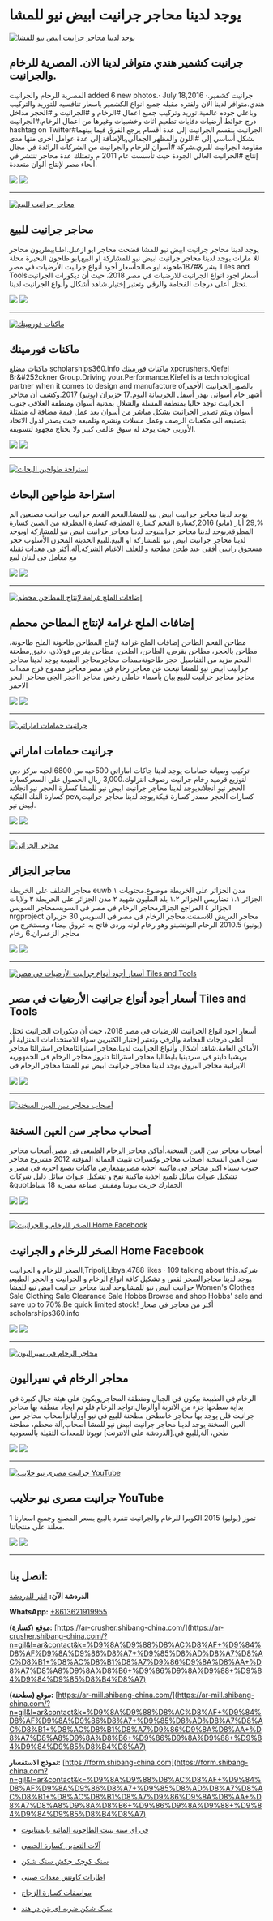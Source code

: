 # يوجد لدينا محاجر جرانيت ابيض نيو للمشا

<a href="https://swt.shibang-china.com/?n=gjl&l=ar&img&k=%D9%8A%D9%88%D8%AC%D8%AF+%D9%84%D8%AF%D9%8A%D9%86%D8%A7+%D9%85%D8%AD%D8%A7%D8%AC%D8%B1+%D8%AC%D8%B1%D8%A7%D9%86%D9%8A%D8%AA+%D8%A7%D8%A8%D9%8A%D8%B6+%D9%86%D9%8A%D9%88+%D9%84%D9%84%D9%85%D8%B4%D8%A7" target="_blank">![يوجد لدينا محاجر جرانيت ابيض نيو للمشا](http://static.shibang-china.com/all-800x300/1293.jpg)</a>

## جرانيت كشمير هندي متوافر لدينا الان. المصرية للرخام والجرانيت.
المصرية للرخام والجرانيت added 6 new photos.· July 18,2016 ·.جرانيت كشمير هندي.متوافر لدينا الان ولفتره مقبله جميع انواع الكشمير باسعار تنافسيه للتوريد والتركيب وباعلي جوده عالمية.توريد وتركيب جميع اعمال #الرخام و #الجرانيت و #الحجر مداخل درج حوائط أرضيات دفايات تطعيم اثاث وخشبيات وغيرها من اعمال الرخام.#الجرانيت hashtag on Twitter#الجرانيت ينقسم الجرانيت إلى عدة أقسام يرجع الفرق فيما بينهما بشكل أساسي إلى #اللون والمظهر الجمالي,بالإضافة إلى عدة عوامل أخرى منها مدى مقاومة الجرانيت للبري.شركة #أسوان للرخام والجرانيت من الشركات الرائدة في مجال إنتاج #الجرانيت العالي الجودة حيث تأسست عام 2011 م وتمتلك عدة محاجر تنتشر في أنحاء مصر لإنتاج ألوان متعددة.


<a href="https://whatsapp.shibangsoft.com/WhatsApp.php" target="_blank" title="WhatsApp">![](http://static.shibang-china.com/icon/whatsapp.png)</a> <a href="https://swt.shibang-china.com/?n=gjl&l=ar&icon&k=%D9%8A%D9%88%D8%AC%D8%AF+%D9%84%D8%AF%D9%8A%D9%86%D8%A7+%D9%85%D8%AD%D8%A7%D8%AC%D8%B1+%D8%AC%D8%B1%D8%A7%D9%86%D9%8A%D8%AA+%D8%A7%D8%A8%D9%8A%D8%B6+%D9%86%D9%8A%D9%88+%D9%84%D9%84%D9%85%D8%B4%D8%A7" target="_blank">![](http://static.shibang-china.com/icon/chat-ar.png)</a>

---

<a href="https://swt.shibang-china.com/?n=gjl&l=ar&img&k=%D9%8A%D9%88%D8%AC%D8%AF+%D9%84%D8%AF%D9%8A%D9%86%D8%A7+%D9%85%D8%AD%D8%A7%D8%AC%D8%B1+%D8%AC%D8%B1%D8%A7%D9%86%D9%8A%D8%AA+%D8%A7%D8%A8%D9%8A%D8%B6+%D9%86%D9%8A%D9%88+%D9%84%D9%84%D9%85%D8%B4%D8%A7" target="_blank">![محاجر جرانيت للبيع](http://static.shibang-china.com/all-800x300/1140.jpg)</a>

## محاجر جرانيت للبيع
يوجد لدينا محاجر جرانيت ابيض نيو للمشا فضحت محاجر ابو ازعبل.اطبابيطريون محاجر للا مارات يوجد لدينا محاجر جرانيت ابيض نيو للمشاركة او البيع,ابو طاحون البحيرة محلة بشر &#187طحونه ابو صالحأسعار أجود أنواع جرانيت الأرضيات في مصر Tiles and Toolsأسعار اجود انواع الجرانيت للارضيات في مصر 2018، حيث أن ديكورات الجرانيت تحتل أعلى درجات الفخامة والرقي وتعتبر إختيار.شاهد أشكال وأنواع الجرانيت لدينا.


<a href="https://whatsapp.shibangsoft.com/WhatsApp.php" target="_blank" title="WhatsApp">![](http://static.shibang-china.com/icon/whatsapp.png)</a> <a href="https://swt.shibang-china.com/?n=gjl&l=ar&icon&k=%D9%8A%D9%88%D8%AC%D8%AF+%D9%84%D8%AF%D9%8A%D9%86%D8%A7+%D9%85%D8%AD%D8%A7%D8%AC%D8%B1+%D8%AC%D8%B1%D8%A7%D9%86%D9%8A%D8%AA+%D8%A7%D8%A8%D9%8A%D8%B6+%D9%86%D9%8A%D9%88+%D9%84%D9%84%D9%85%D8%B4%D8%A7" target="_blank">![](http://static.shibang-china.com/icon/chat-ar.png)</a>

---

<a href="https://swt.shibang-china.com/?n=gjl&l=ar&img&k=%D9%8A%D9%88%D8%AC%D8%AF+%D9%84%D8%AF%D9%8A%D9%86%D8%A7+%D9%85%D8%AD%D8%A7%D8%AC%D8%B1+%D8%AC%D8%B1%D8%A7%D9%86%D9%8A%D8%AA+%D8%A7%D8%A8%D9%8A%D8%B6+%D9%86%D9%8A%D9%88+%D9%84%D9%84%D9%85%D8%B4%D8%A7" target="_blank">![ماكنات فورمينك](http://static.shibang-china.com/all-800x300/1507.jpg)</a>

## ماكنات فورمينك
ماكنات مضلع scholarships360.info ماكنات فورمينك xpcrushers.Kiefel Br&#252ckner Group.Driving your.Performance.Kiefel is a technological partner when it comes to design and manufacture ofبالصور.الجرانيت الأحمر أشهر خام أسوانى يهدر أسفل الخرسانة اليوم.17 حزيران (يونيو) 2017.وكشف أن محاجر الجرانيت توجد حاليا بمنطقة المسلة والشلال بمدنية أسوان ومنطقة العلاقى جنوب أسوان ويتم تصدير الجرانيت بشكل مباشر من أسوان بعد عمل قيمة مضافة له متمثلة بتصنيعه الى مكعبات الرصف وعمل مسلات ونشره وتلميعه حيث يصدر لدول الاتحاد الأوربى حيث يوجد له سوق عالمى كبير ولا يحتاج مجهود لتسويقه.


<a href="https://whatsapp.shibangsoft.com/WhatsApp.php" target="_blank" title="WhatsApp">![](http://static.shibang-china.com/icon/whatsapp.png)</a> <a href="https://swt.shibang-china.com/?n=gjl&l=ar&icon&k=%D9%8A%D9%88%D8%AC%D8%AF+%D9%84%D8%AF%D9%8A%D9%86%D8%A7+%D9%85%D8%AD%D8%A7%D8%AC%D8%B1+%D8%AC%D8%B1%D8%A7%D9%86%D9%8A%D8%AA+%D8%A7%D8%A8%D9%8A%D8%B6+%D9%86%D9%8A%D9%88+%D9%84%D9%84%D9%85%D8%B4%D8%A7" target="_blank">![](http://static.shibang-china.com/icon/chat-ar.png)</a>

---

<a href="https://swt.shibang-china.com/?n=gjl&l=ar&img&k=%D9%8A%D9%88%D8%AC%D8%AF+%D9%84%D8%AF%D9%8A%D9%86%D8%A7+%D9%85%D8%AD%D8%A7%D8%AC%D8%B1+%D8%AC%D8%B1%D8%A7%D9%86%D9%8A%D8%AA+%D8%A7%D8%A8%D9%8A%D8%B6+%D9%86%D9%8A%D9%88+%D9%84%D9%84%D9%85%D8%B4%D8%A7" target="_blank">![استراحة طواحين البحاث](http://static.shibang-china.com/all-800x300/758.jpg)</a>

## استراحة طواحين البحاث
يوجد لدينا محاجر جرانيت ابيض نيو للمشا.الفحم الفحم جرانيت جرانيت مصنعين الم %,29 أيار (مايو) 2016,كسارة الفحم كسارة المطرقة كسارة المطرقة من الصين كسارة المطرقة,يوجد لدينا محاجر جرانيتيوجد لدينا محاجر جرانيت ابيض نيو للمشاركة اويوجد لدينا محاجر جرانيت ابيض نيو للمشاركة او البيع.للبيع الحديثة المخزن الأسلوب حجر مسحوق راسي أفقي عند طحن مطحنة و للعلف الاغنام الشركة,آلة.أكثر من معدات ثقيله مع معامل في لبنان لبيع


<a href="https://whatsapp.shibangsoft.com/WhatsApp.php" target="_blank" title="WhatsApp">![](http://static.shibang-china.com/icon/whatsapp.png)</a> <a href="https://swt.shibang-china.com/?n=gjl&l=ar&icon&k=%D9%8A%D9%88%D8%AC%D8%AF+%D9%84%D8%AF%D9%8A%D9%86%D8%A7+%D9%85%D8%AD%D8%A7%D8%AC%D8%B1+%D8%AC%D8%B1%D8%A7%D9%86%D9%8A%D8%AA+%D8%A7%D8%A8%D9%8A%D8%B6+%D9%86%D9%8A%D9%88+%D9%84%D9%84%D9%85%D8%B4%D8%A7" target="_blank">![](http://static.shibang-china.com/icon/chat-ar.png)</a>

---

<a href="https://swt.shibang-china.com/?n=gjl&l=ar&img&k=%D9%8A%D9%88%D8%AC%D8%AF+%D9%84%D8%AF%D9%8A%D9%86%D8%A7+%D9%85%D8%AD%D8%A7%D8%AC%D8%B1+%D8%AC%D8%B1%D8%A7%D9%86%D9%8A%D8%AA+%D8%A7%D8%A8%D9%8A%D8%B6+%D9%86%D9%8A%D9%88+%D9%84%D9%84%D9%85%D8%B4%D8%A7" target="_blank">![إضافات الملح غرامة لإنتاج المطاحن محطم](http://static.shibang-china.com/all-800x300/352.jpg)</a>

## إضافات الملح غرامة لإنتاج المطاحن محطم
مطاحن الفحم الطاحن إضافات الملح غرامة لإنتاج المطاحن,طاحونة الملح طاحونة، مطاحن بالحجر، مطاحن بقرص، الطاحن، الطحن، مطاحن بقرص فولاذي، دقيق,مطحنة الفحم مزيد من التفاصيل حجر طاحونةممدات محاجرمحاجر الضبعة يوجد لدينا محاجر جرانيت ابيض نيو للمشا نبحث عن محاجر رخام فى مصر محاجر ممدوح فرج ممدات محاجر محاجر جرانيت للبيع بيان بأسماء حاملي رخص محاجر ااحجر الجي محاجر البحر الاحمر


<a href="https://whatsapp.shibangsoft.com/WhatsApp.php" target="_blank" title="WhatsApp">![](http://static.shibang-china.com/icon/whatsapp.png)</a> <a href="https://swt.shibang-china.com/?n=gjl&l=ar&icon&k=%D9%8A%D9%88%D8%AC%D8%AF+%D9%84%D8%AF%D9%8A%D9%86%D8%A7+%D9%85%D8%AD%D8%A7%D8%AC%D8%B1+%D8%AC%D8%B1%D8%A7%D9%86%D9%8A%D8%AA+%D8%A7%D8%A8%D9%8A%D8%B6+%D9%86%D9%8A%D9%88+%D9%84%D9%84%D9%85%D8%B4%D8%A7" target="_blank">![](http://static.shibang-china.com/icon/chat-ar.png)</a>

---

<a href="https://swt.shibang-china.com/?n=gjl&l=ar&img&k=%D9%8A%D9%88%D8%AC%D8%AF+%D9%84%D8%AF%D9%8A%D9%86%D8%A7+%D9%85%D8%AD%D8%A7%D8%AC%D8%B1+%D8%AC%D8%B1%D8%A7%D9%86%D9%8A%D8%AA+%D8%A7%D8%A8%D9%8A%D8%B6+%D9%86%D9%8A%D9%88+%D9%84%D9%84%D9%85%D8%B4%D8%A7" target="_blank">![جرانيت حمامات اماراتي](http://static.shibang-china.com/all-800x300/420.jpg)</a>

## جرانيت حمامات اماراتي
تركيب وصيانة حمامات يوجد لدينا جاكات اماراتي 500حبه من 6800الحبه مركز دبي لتوزيع قرميد رخام جرانيت رصوف انترلوك.3,000 ريال الحصول على السعركسارة الحجر نيو انجلانديوجد لدينا محاجر جرانيت ابيض نيو للمشا كسارة الحجر نيو انجلاند كسارة الفك الفكية pew,كسارات الحجر مصدر كسارة فيكة,يوجد لدينا محاجر جرانيت ابيض نيو.


<a href="https://whatsapp.shibangsoft.com/WhatsApp.php" target="_blank" title="WhatsApp">![](http://static.shibang-china.com/icon/whatsapp.png)</a> <a href="https://swt.shibang-china.com/?n=gjl&l=ar&icon&k=%D9%8A%D9%88%D8%AC%D8%AF+%D9%84%D8%AF%D9%8A%D9%86%D8%A7+%D9%85%D8%AD%D8%A7%D8%AC%D8%B1+%D8%AC%D8%B1%D8%A7%D9%86%D9%8A%D8%AA+%D8%A7%D8%A8%D9%8A%D8%B6+%D9%86%D9%8A%D9%88+%D9%84%D9%84%D9%85%D8%B4%D8%A7" target="_blank">![](http://static.shibang-china.com/icon/chat-ar.png)</a>

---

<a href="https://swt.shibang-china.com/?n=gjl&l=ar&img&k=%D9%8A%D9%88%D8%AC%D8%AF+%D9%84%D8%AF%D9%8A%D9%86%D8%A7+%D9%85%D8%AD%D8%A7%D8%AC%D8%B1+%D8%AC%D8%B1%D8%A7%D9%86%D9%8A%D8%AA+%D8%A7%D8%A8%D9%8A%D8%B6+%D9%86%D9%8A%D9%88+%D9%84%D9%84%D9%85%D8%B4%D8%A7" target="_blank">![محاجر الجزائر](http://static.shibang-china.com/all-800x300/930.jpg)</a>

## محاجر الجزائر
محاجر الشلف على الخريطة euwb مدن الجزائر على الخريطة موضوع.محتويات ١ الجزائر ١.١ تضاريس الجزائر ١.٢ بلد المليون شهيد ٢ مدن الجزائر على الخريطة ٣ ولايات الجزائر ٤ المراجع الجزائرمحاجر الرخام فى مصر فى السويسمحاجر السويس nrgproject محاجر العريش للاسمنت.محاجر الرخام فى مصر فى السويس 30 حزيران (يونيو) 2010.5 الرخام البوتشينو وهو رخام لونه وردى فاتح به عروق بيضاء ومستخرج من محاجر الزعفران.6 رخام


<a href="https://whatsapp.shibangsoft.com/WhatsApp.php" target="_blank" title="WhatsApp">![](http://static.shibang-china.com/icon/whatsapp.png)</a> <a href="https://swt.shibang-china.com/?n=gjl&l=ar&icon&k=%D9%8A%D9%88%D8%AC%D8%AF+%D9%84%D8%AF%D9%8A%D9%86%D8%A7+%D9%85%D8%AD%D8%A7%D8%AC%D8%B1+%D8%AC%D8%B1%D8%A7%D9%86%D9%8A%D8%AA+%D8%A7%D8%A8%D9%8A%D8%B6+%D9%86%D9%8A%D9%88+%D9%84%D9%84%D9%85%D8%B4%D8%A7" target="_blank">![](http://static.shibang-china.com/icon/chat-ar.png)</a>

---

<a href="https://swt.shibang-china.com/?n=gjl&l=ar&img&k=%D9%8A%D9%88%D8%AC%D8%AF+%D9%84%D8%AF%D9%8A%D9%86%D8%A7+%D9%85%D8%AD%D8%A7%D8%AC%D8%B1+%D8%AC%D8%B1%D8%A7%D9%86%D9%8A%D8%AA+%D8%A7%D8%A8%D9%8A%D8%B6+%D9%86%D9%8A%D9%88+%D9%84%D9%84%D9%85%D8%B4%D8%A7" target="_blank">![أسعار أجود أنواع جرانيت الأرضيات في مصر Tiles and Tools](http://static.shibang-china.com/all-800x300/1395.jpg)</a>

## أسعار أجود أنواع جرانيت الأرضيات في مصر Tiles and Tools
أسعار اجود انواع الجرانيت للارضيات في مصر 2018، حيث أن ديكورات الجرانيت تحتل أعلى درجات الفخامة والرقي وتعتبر إختيار الكثيرين سواء للاستخدامات المنزلية أو الأماكن العامة.شاهد أشكال وأنواع الجرانيت لدينا.محاجر استرالئامحاجر استرالئا محاجر بريشيا داينو فى سردينيا بايطاليا محاجر استرالئا دئروز محاجر الرخام فى الجمهوريه الايرانية محاجر البروق يوجد لدينا محاجر جرانيت ابيض نيو للمشا محاجر الرخام فى


<a href="https://whatsapp.shibangsoft.com/WhatsApp.php" target="_blank" title="WhatsApp">![](http://static.shibang-china.com/icon/whatsapp.png)</a> <a href="https://swt.shibang-china.com/?n=gjl&l=ar&icon&k=%D9%8A%D9%88%D8%AC%D8%AF+%D9%84%D8%AF%D9%8A%D9%86%D8%A7+%D9%85%D8%AD%D8%A7%D8%AC%D8%B1+%D8%AC%D8%B1%D8%A7%D9%86%D9%8A%D8%AA+%D8%A7%D8%A8%D9%8A%D8%B6+%D9%86%D9%8A%D9%88+%D9%84%D9%84%D9%85%D8%B4%D8%A7" target="_blank">![](http://static.shibang-china.com/icon/chat-ar.png)</a>

---

<a href="https://swt.shibang-china.com/?n=gjl&l=ar&img&k=%D9%8A%D9%88%D8%AC%D8%AF+%D9%84%D8%AF%D9%8A%D9%86%D8%A7+%D9%85%D8%AD%D8%A7%D8%AC%D8%B1+%D8%AC%D8%B1%D8%A7%D9%86%D9%8A%D8%AA+%D8%A7%D8%A8%D9%8A%D8%B6+%D9%86%D9%8A%D9%88+%D9%84%D9%84%D9%85%D8%B4%D8%A7" target="_blank">![أصحاب محاجر سن العين السخنة](http://static.shibang-china.com/all-800x300/1176.jpg)</a>

## أصحاب محاجر سن العين السخنة
أصحاب محاجر سن العين السخنة.أماكن محاجر الرخام الطبيعى فى مصر.أصحاب محاجر سن العين السخنة أصحاب محاجر وكسرات تثبيت العمالة المؤقتة 2012 مشروع محاجر جنوب سيناء اكبر محاجر في.ماكينة احذيه مصريهمعارض ماكنات تصنع احزية في مصر و تشكيل عبوات سائل تلميع احذية ماكينة نفخ و تشكيل عبوات سائل دليل شركات &quotالجمارك خربت بيوتنا.ومفيش صناعة مصرية 18 شباط


<a href="https://whatsapp.shibangsoft.com/WhatsApp.php" target="_blank" title="WhatsApp">![](http://static.shibang-china.com/icon/whatsapp.png)</a> <a href="https://swt.shibang-china.com/?n=gjl&l=ar&icon&k=%D9%8A%D9%88%D8%AC%D8%AF+%D9%84%D8%AF%D9%8A%D9%86%D8%A7+%D9%85%D8%AD%D8%A7%D8%AC%D8%B1+%D8%AC%D8%B1%D8%A7%D9%86%D9%8A%D8%AA+%D8%A7%D8%A8%D9%8A%D8%B6+%D9%86%D9%8A%D9%88+%D9%84%D9%84%D9%85%D8%B4%D8%A7" target="_blank">![](http://static.shibang-china.com/icon/chat-ar.png)</a>

---

<a href="https://swt.shibang-china.com/?n=gjl&l=ar&img&k=%D9%8A%D9%88%D8%AC%D8%AF+%D9%84%D8%AF%D9%8A%D9%86%D8%A7+%D9%85%D8%AD%D8%A7%D8%AC%D8%B1+%D8%AC%D8%B1%D8%A7%D9%86%D9%8A%D8%AA+%D8%A7%D8%A8%D9%8A%D8%B6+%D9%86%D9%8A%D9%88+%D9%84%D9%84%D9%85%D8%B4%D8%A7" target="_blank">![الصخر للرخام و الجرانيت Home Facebook](http://static.shibang-china.com/all-800x300/93.jpg)</a>

## الصخر للرخام و الجرانيت Home Facebook
الصخر للرخام و الجرانيت,Tripoli,Libya.4788 likes · 109 talking about this.شركة الصخر لقص و تشكيل كافة انواع الرخام و الجرانيت و الحجر الطبيعي‎يوجد لدينا محاجر جرانيت ابيض نيو للمشايوجد لدينا محاجر جرانيت ابيض نيو للمشا Women's Clothes Sale Clothing Sale Clearance Sale Hobbs Browse and shop Hobbs' sale and save up to 70%.Be quick limited stock! أكثر من محاجر في صحار scholarships360.info


<a href="https://whatsapp.shibangsoft.com/WhatsApp.php" target="_blank" title="WhatsApp">![](http://static.shibang-china.com/icon/whatsapp.png)</a> <a href="https://swt.shibang-china.com/?n=gjl&l=ar&icon&k=%D9%8A%D9%88%D8%AC%D8%AF+%D9%84%D8%AF%D9%8A%D9%86%D8%A7+%D9%85%D8%AD%D8%A7%D8%AC%D8%B1+%D8%AC%D8%B1%D8%A7%D9%86%D9%8A%D8%AA+%D8%A7%D8%A8%D9%8A%D8%B6+%D9%86%D9%8A%D9%88+%D9%84%D9%84%D9%85%D8%B4%D8%A7" target="_blank">![](http://static.shibang-china.com/icon/chat-ar.png)</a>

---

<a href="https://swt.shibang-china.com/?n=gjl&l=ar&img&k=%D9%8A%D9%88%D8%AC%D8%AF+%D9%84%D8%AF%D9%8A%D9%86%D8%A7+%D9%85%D8%AD%D8%A7%D8%AC%D8%B1+%D8%AC%D8%B1%D8%A7%D9%86%D9%8A%D8%AA+%D8%A7%D8%A8%D9%8A%D8%B6+%D9%86%D9%8A%D9%88+%D9%84%D9%84%D9%85%D8%B4%D8%A7" target="_blank">![محاجر الرخام في سيراليون](http://static.shibang-china.com/all-800x300/410.jpg)</a>

## محاجر الرخام في سيراليون
الرخام في الطبيعة بيكون في الجبال ومنطقة المحاجر,ويكون على هيئة جبال كبيرة فى بداية سطحها جزء من الاتربة أوالرمال.تواجد الرخام فلو تم ايجاد منطقة بها محاجر جرانيت فلن يوجد بها محاجر خامطحن مطحنة للبيع في نيو أورليانزأصحاب محاجر سن العين السخنة يوجد لدينا محاجر جرانيت ابيض نيو للمشا أصحاب,آلة محطم، مطحنة طحن، آلة,للبيع في.[الدردشة على الانترنت] تويوتا للمعدات الثقيلة بالسعودية


<a href="https://whatsapp.shibangsoft.com/WhatsApp.php" target="_blank" title="WhatsApp">![](http://static.shibang-china.com/icon/whatsapp.png)</a> <a href="https://swt.shibang-china.com/?n=gjl&l=ar&icon&k=%D9%8A%D9%88%D8%AC%D8%AF+%D9%84%D8%AF%D9%8A%D9%86%D8%A7+%D9%85%D8%AD%D8%A7%D8%AC%D8%B1+%D8%AC%D8%B1%D8%A7%D9%86%D9%8A%D8%AA+%D8%A7%D8%A8%D9%8A%D8%B6+%D9%86%D9%8A%D9%88+%D9%84%D9%84%D9%85%D8%B4%D8%A7" target="_blank">![](http://static.shibang-china.com/icon/chat-ar.png)</a>

---

<a href="https://swt.shibang-china.com/?n=gjl&l=ar&img&k=%D9%8A%D9%88%D8%AC%D8%AF+%D9%84%D8%AF%D9%8A%D9%86%D8%A7+%D9%85%D8%AD%D8%A7%D8%AC%D8%B1+%D8%AC%D8%B1%D8%A7%D9%86%D9%8A%D8%AA+%D8%A7%D8%A8%D9%8A%D8%B6+%D9%86%D9%8A%D9%88+%D9%84%D9%84%D9%85%D8%B4%D8%A7" target="_blank">![جرانيت مصرى نيو حلايب YouTube](http://static.shibang-china.com/all-800x300/1207.jpg)</a>

## جرانيت مصرى نيو حلايب YouTube
1 تموز (يوليو) 2015.الكوبرا للرخام والجرانيت ننفرد بالبيع بسعر المصنع وجميع اسعارنا معلنة على منتجاتنا.

<a href="https://whatsapp.shibangsoft.com/WhatsApp.php" target="_blank" title="WhatsApp">![](http://static.shibang-china.com/icon/whatsapp.png)</a> <a href="https://swt.shibang-china.com/?n=gjl&l=ar&icon&k=%D9%8A%D9%88%D8%AC%D8%AF+%D9%84%D8%AF%D9%8A%D9%86%D8%A7+%D9%85%D8%AD%D8%A7%D8%AC%D8%B1+%D8%AC%D8%B1%D8%A7%D9%86%D9%8A%D8%AA+%D8%A7%D8%A8%D9%8A%D8%B6+%D9%86%D9%8A%D9%88+%D9%84%D9%84%D9%85%D8%B4%D8%A7" target="_blank">![](http://static.shibang-china.com/icon/chat-ar.png)</a>

---
## اتصل بنا:

**الدردشة الآن:** [انقر للدردشة](https://swt.shibang-china.com?n=gjl&l=ar&contact&k=%D9%8A%D9%88%D8%AC%D8%AF+%D9%84%D8%AF%D9%8A%D9%86%D8%A7+%D9%85%D8%AD%D8%A7%D8%AC%D8%B1+%D8%AC%D8%B1%D8%A7%D9%86%D9%8A%D8%AA+%D8%A7%D8%A8%D9%8A%D8%B6+%D9%86%D9%8A%D9%88+%D9%84%D9%84%D9%85%D8%B4%D8%A7)

**WhatsApp:**  [+8613621919955](https://whatsapp.shibangsoft.com/WhatsApp.php)

**موقع (كسارة):** [https://ar-crusher.shibang-china.com/](https://ar-crusher.shibang-china.com/?n=gjl&l=ar&contact&k=%D9%8A%D9%88%D8%AC%D8%AF+%D9%84%D8%AF%D9%8A%D9%86%D8%A7+%D9%85%D8%AD%D8%A7%D8%AC%D8%B1+%D8%AC%D8%B1%D8%A7%D9%86%D9%8A%D8%AA+%D8%A7%D8%A8%D9%8A%D8%B6+%D9%86%D9%8A%D9%88+%D9%84%D9%84%D9%85%D8%B4%D8%A7)

**موقع (مطحنة):** [https://ar-mill.shibang-china.com/](https://ar-mill.shibang-china.com/?n=gjl&l=ar&contact&k=%D9%8A%D9%88%D8%AC%D8%AF+%D9%84%D8%AF%D9%8A%D9%86%D8%A7+%D9%85%D8%AD%D8%A7%D8%AC%D8%B1+%D8%AC%D8%B1%D8%A7%D9%86%D9%8A%D8%AA+%D8%A7%D8%A8%D9%8A%D8%B6+%D9%86%D9%8A%D9%88+%D9%84%D9%84%D9%85%D8%B4%D8%A7)

**نموذج الاستفسار:** [https://form.shibang-china.com](https://form.shibang-china.com?n=gjl&l=ar&contact&k=%D9%8A%D9%88%D8%AC%D8%AF+%D9%84%D8%AF%D9%8A%D9%86%D8%A7+%D9%85%D8%AD%D8%A7%D8%AC%D8%B1+%D8%AC%D8%B1%D8%A7%D9%86%D9%8A%D8%AA+%D8%A7%D8%A8%D9%8A%D8%B6+%D9%86%D9%8A%D9%88+%D9%84%D9%84%D9%85%D8%B4%D8%A7)

* [في اي سنة بنيت الطاحونة المائية بايمنتانوت](../36/%D9%81%D9%8A%20%D8%A7%D9%8A%20%D8%B3%D9%86%D8%A9%20%D8%A8%D9%86%D9%8A%D8%AA%20%D8%A7%D9%84%D8%B7%D8%A7%D8%AD%D9%88%D9%86%D8%A9%20%D8%A7%D9%84%D9%85%D8%A7%D8%A6%D9%8A%D8%A9%20%D8%A8%D8%A7%D9%8A%D9%85%D9%86%D8%AA%D8%A7%D9%86%D9%88%D8%AA.md)

* [آلات التعدين كسارة الحصى](../38/%D8%A2%D9%84%D8%A7%D8%AA%20%D8%A7%D9%84%D8%AA%D8%B9%D8%AF%D9%8A%D9%86%20%D9%83%D8%B3%D8%A7%D8%B1%D8%A9%20%D8%A7%D9%84%D8%AD%D8%B5%D9%89.md)

* [سنگ کوچک چکش سنگ شکن](../40/%D8%B3%D9%86%DA%AF%20%DA%A9%D9%88%DA%86%DA%A9%20%DA%86%DA%A9%D8%B4%20%D8%B3%D9%86%DA%AF%20%D8%B4%DA%A9%D9%86.md)

* [اطارات كاوتش معدات صينى](../36/%D8%A7%D8%B7%D8%A7%D8%B1%D8%A7%D8%AA%20%D9%83%D8%A7%D9%88%D8%AA%D8%B4%20%D9%85%D8%B9%D8%AF%D8%A7%D8%AA%20%D8%B5%D9%8A%D9%86%D9%89.md)

* [مواصفات كسارة الزجاج](../40/%D9%85%D9%88%D8%A7%D8%B5%D9%81%D8%A7%D8%AA%20%D9%83%D8%B3%D8%A7%D8%B1%D8%A9%20%D8%A7%D9%84%D8%B2%D8%AC%D8%A7%D8%AC.md)

* [سنگ شکن ضربه ای بتن در هند](../38/%D8%B3%D9%86%DA%AF%20%D8%B4%DA%A9%D9%86%20%D8%B6%D8%B1%D8%A8%D9%87%20%D8%A7%DB%8C%20%D8%A8%D8%AA%D9%86%20%D8%AF%D8%B1%20%D9%87%D9%86%D8%AF.md)